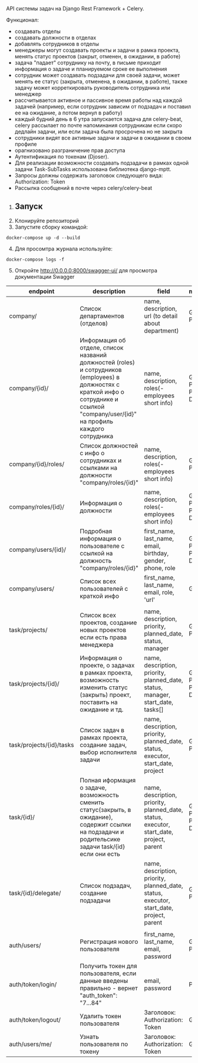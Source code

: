API системы задач на Django Rest Framework +  Celery.

Функционал:
* создавать отделы
* создавать должности в отделах
* добавлять сотрудников в отделы
* менеджеры могут создавать проекты и задачи в  рамка проекта, менять статус проектов (закрыт, отменен, в ожидании, в работе)
* задача "падает" сотруднику на почту, в письме приходит информация о задаче и планируемом сроке ее выполнения
* сотрудник может создавать подзадачи для своей задачи, может менять ее статус (закрыта, отменена, в ожидании, в работе), также задачу может корреткировать руководитель сотрудника или менеджер
* рассчитывается активное и пассивное время работы над каждой задачей (например, если сотрудник зависим от подзадач и поставил ее на ожидание, а потом вернул в работу)
* каждый будний день в 6 утра запускается задача для celery-beat, celery рассылает по почте напоминания сотрудникам если скоро дедлайн задачи, или если задача была просрочена но не закрыта
* сотрудники видят все активные задачи и задачи в ожидании в своем профиле
* орагнизовано разграничение прав доступа
* Аутентификация по токенам (Djoser). 
* Для реализации возможности создавать подзадачи в рамках одной задачи Task-SubTasks использована библиотека django-mptt.
* Запросы должны содержать заголовок следующего вида: Authorization: Token <users token>
* Рассылка сообщений в почте через celery/celery-beat

1. ## Запуск
2. Клонируйте репозиторий
3. Запустите сборку командой: 
```shell
docker-compose up -d --build
```
4. Для просомтра журнала используйте:
```shell
docker-compose logs -f
```
5. Откройте http://0.0.0.0:8000/swagger-ui/ для просмотра документации Swagger



| endpoint                 | description                                                                                                                                                                               | field                                                                                    | methods                 |
|--------------------------|-------------------------------------------------------------------------------------------------------------------------------------------------------------------------------------------|------------------------------------------------------------------------------------------|-------------------------|
| company/                 | Список департаментов (отделов)                                                                                                                                                            | name, description, url (to detail about department)                                      | GET, POST               |
| company/{id}/            | Информация об отделе, список названий должностей  (roles) и сотрудников (employees) в должностях  c краткой инфо о сотруднике и ссылкой "company/user/{id}" на профиль каждого сотрудника | name, description, roles(-employees short info)                                          | GET, PUT, PATCH, DELETE |
| company/{id}/roles/      | Список должностей с инфо о сотрудниках и ссылками на должности "company/roles/{id}"                                                                                                       | name, description, roles(-employees short info)                                          | GET, POST               |
| company/roles/{id}/      | Информация о должности                                                                                                                                                                    | name, description, roles(-employees short info)                                          | GET, PUT, PATCH, DELETE |
| company/users/{id}/      | Подробная информация о пользователе с ссылкой на должность "company/roles/{id}"                                                                                                           | first_name, last_name, email, birthday, gender, phone, role                              | GET, PUT, PATCH, DELETE |
| company/users/           | Список всех пользователей с краткой инфо                                                                                                                                                  | first_name, last_name, email, role, 'url'                                                | GET                     |
|                          |                                                                                                                                                                                           |                                                                                          |                         |
| task/projects/           | Список всех проектов, создание новых проектов если есть права менеджера                                                                                                                   | name, description, priority, planned_date, status, manager                               | GET, POST               |
| task/projects/{id}/      | Информация о проекте, о задачах в рамках проекта, возможность изменить статус (закрыть) проект, поставить на ожидание и тд.                                                               | name, description, priority, planned_date, status, manager, start_date, tasks[]          | GET, PUT, PATCH, DELETE |
| task/projects/{id}/tasks | Список задач в рамках проекта, создание задач, выбор исполнителя задачи                                                                                                                   | name, description, priority, planned_date, status, executor, start_date, project         | GET, POST               |
| task/{id}/               | Полная иформация о задаче, возможность сменить статус(закрыть, в ожидание), содержит ссылки на подзадачи и родительсике задачи task/{id} если они есть                                    | name, description, priority, planned_date, status, executor, start_date, project, parent | GET, PUT, PATCH, DELETE |
| task/{id}/delegate/      | Список подзадач, создание подзадачи                                                                                                                                                       | name, description, priority, planned_date, status, executor, start_date, project, parent | GET, POST               |
|                          |                                                                                                                                                                                           |                                                                                          |                         |
| auth/users/              | Регистрация нового пользователя                                                                                                                                                           | first_name, last_name, email, password                                                   | GET, POST               |
| auth/token/login/        | Получить токен для пользователя, если данные введены правильно - вернет "auth_token": "7...84"                                                                                            | email, password                                                                          | POST                    |
| auth/token/logout/       | Удалить токен пользователя                                                                                                                                                                | Заголовок: Authorization:  Token <your token>                                            | GET                     |
| auth/users/me/           | Узнать пользователя по токену                                                                                                                                                             | Заголовок: Authorization:  Token <your token>                                            | GET                     |
